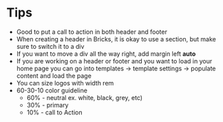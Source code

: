# Tips

* Good to put a call to action in both header and footer
* When creating a header in Bricks, it is okay to use a section, but make sure to switch it to a div
* If you want to move a div all the way right, add margin left **auto**
* If you are working on a header or footer and you want to load in your home page you can go into templates -> template settings -> populate content and load the page
* You can size logos with width rem
* 60-30-10 color guideline
  * 60% - neutral ex. white, black, grey, etc)
  * 30% - primary
  * 10% - call to Action
